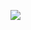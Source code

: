 ![](data:https://user-images.githubusercontent.com/55517841/71632468-acb50280-2c49-11ea-90ae-cd2696e36986.png)
